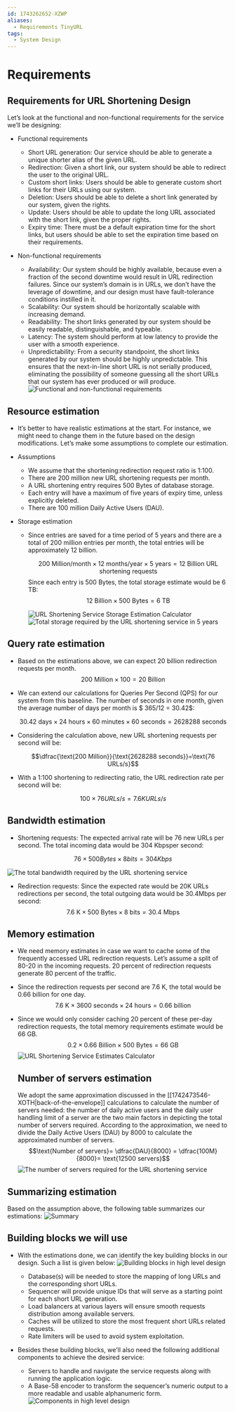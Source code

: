 ```yaml
---
id: 1743262652-XZWP
aliases:
  - Requirements TinyURL
tags:
  - System Design
---
```


# Requirements

## Requirements for URL Shortening Design

  Let’s look at the functional and non-functional requirements for the service we’ll be designing:

- Functional requirements
  - Short URL generation: Our service should be able to generate a unique shorter alias of the given URL.
  - Redirection: Given a short link, our system should be able to redirect the user to the original URL.
  - Custom short links: Users should be able to generate custom short links for their URLs using our system.
  - Deletion: Users should be able to delete a short link generated by our system, given the rights.
  - Update: Users should be able to update the long URL associated with the short link, given the proper rights.
  - Expiry time: There must be a default expiration time for the short links, but users should be able to set the expiration time based on their requirements.

- Non-functional requirements
  - Availability: Our system should be highly available, because even a fraction of the second downtime would result in URL redirection failures. Since our system’s domain is in URLs, we don’t have the leverage of downtime, and our design must have fault-tolerance conditions instilled in it.
  - Scalability: Our system should be horizontally scalable with increasing demand.
  - Readability: The short links generated by our system should be easily readable, distinguishable, and typeable.
  - Latency: The system should perform at low latency to provide the user with a smooth experience.
  - Unpredictability: From a security standpoint, the short links generated by our system should be highly unpredictable. This ensures that the next-in-line short URL is not serially produced, eliminating the possibility of someone guessing all the short URLs that our system has ever produced or will produce.
    ![Functional and non-functional requirements](../../assets/imgs/tiny-url-requirements.png)

## Resource estimation

- It’s better to have realistic estimations at the start. For instance, we might need to change them in the future based on the design modifications. Let’s make some assumptions to complete our estimation.
- Assumptions
  - We assume that the shortening:redirection request ratio is 1:100.
  - There are 200 million new URL shortening requests per month.
  - A URL shortening entry requires 500 Bytes of database storage.
  - Each entry will have a maximum of five years of expiry time, unless explicitly deleted.
  - There are 100 million Daily Active Users (DAU).

- Storage estimation
  - Since entries are saved for a time period of 5 years and there are a total of 200 million entries per month, the total entries will be approximately 12 billion.

    $$\text{200 Million/month} \times \text{12 months/year} \times \text{5 years}=\text{12 Billion URL shortening requests}$$
Since each entry is 500 Bytes, the total storage estimate would be 6 TB:
    $$\text{12 Billion} \times \text{500 Bytes}= \text{6 TB}$$

    ![URL Shortening Service Storage Estimation Calculator](../../assets/imgs/tiny-url-storage-estimation.png)
    ![Total storage required by the URL shortening service in 5 years](../../assets/imgs/tiny-url-storage.png)

## Query rate estimation

- Based on the estimations above, we can expect 20 billion redirection requests per month.
  $$ \text{200 Million} \times 100=\text{20 Billion} $$
- We can extend our calculations for Queries Per Second (QPS) for our system from this baseline. The number of seconds in one month, given the average number of days per month is $ 365/12 = 30.42$:

  $$ \text{30.42 days} \times \text{24 hours} \times \text{60 minutes} \times \text{60 seconds}= \text{2628288 seconds}$$

- Considering the calculation above, new URL shortening requests per second will be:

  $$\dfrac{\text{200 Million}}{\text{2628288 seconds}}=\text{76 URLs/s}$$

- With a 1:100 shortening to redirecting ratio, the URL redirection rate per second will be:

  $$100\times76 URLs/s=7.6 K URLs/s$$

## Bandwidth estimation

- Shortening requests: The expected arrival rate will be 76 new URLs per second. The total incoming data would be 304 Kbpsper second:

  $$76 \times 500 Bytes \times 8 bits=304 Kbps$$

![The total bandwidth required by the URL shortening service](../../assets/imgs/tiny-url-bandwidth.png)

- Redirection requests: Since the expected rate would be 20K URLs redirections per second, the total outgoing data would be 30.4Mbps per second:
  $$\text{7.6 K} \times \text{500 Bytes} \times \text{8 bits} =\text{30.4 Mbps}$$

## Memory estimation

- We need memory estimates in case we want to cache some of the frequently accessed URL redirection requests. Let’s assume a split of 80-20 in the incoming requests. 20 percent of redirection requests generate 80 percent of the traffic.
- Since the redirection requests per second are 7.6 K, the total would be 0.66 billion for one day.
  $$ \text{7.6 K} \times \text{3600 seconds} \times \text{24 hours}=\text{0.66 billion}$$
- Since we would only consider caching 20 percent of these per-day redirection requests, the total memory requirements estimate would be 66 GB.
  $$\text{0.2} \times \text{0.66 Billion} \times \text{500 Bytes}= \text{66 GB}$$
  ![URL Shortening Service Estimates Calculator](../../assets/imgs/tiny-url-memory-estimation.png)

  ## Number of servers estimation

  We adopt the same approximation discussed in the [[1742473546-XOTH|back-of-the-envelope]] calculations to calculate the number of servers needed: the number of daily active users and the daily user handling limit of a server are the two main factors in depicting the total number of servers required. According to the approximation, we need to divide the Daily Active Users (DAU) by 8000 to calculate the approximated number of servers.
  $$\text{Number of servers}= \dfrac{DAU}{8000} = \dfrac{100M}{8000}= \text{12500 servers}$$
![The number of servers required for the URL shortening service](../../assets/imgs/tiny-url-number-servers.png)

## Summarizing estimation

 Based on the assumption above, the following table summarizes our estimations:
![Summary](../../assets/imgs/tiny-url-summarize-estimation.png)

## Building blocks we will use

- With the estimations done, we can identify the key building blocks in our design. Such a list is given below:
  ![Building blocks in high level design](../../assets/imgs/tiny-url-building-block.png)

  - Database(s) will be needed to store the mapping of long URLs and the corresponding short URLs.
  - Sequencer will provide unique IDs that will serve as a starting point for each short URL generation.
  - Load balancers at various layers will ensure smooth requests distribution among available servers.
  - Caches will be utilized to store the most frequent short URLs related requests.
  - Rate limiters will be used to avoid system exploitation.

- Besides these building blocks, we'll also need the following additional components to achieve the desired service:
  - Servers to handle and navigate the service requests along with running the application logic.
  - A Base-58 encoder to transform the sequencer’s numeric output to a more readable and usable alphanumeric form.
  ![Components in high level design](../../assets/imgs/tiny-url-high-level-design.png)
